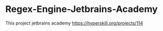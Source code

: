 # Regex-Engine-Jetbrains-Academy
This project jetbrains academy https://hyperskill.org/projects/114

